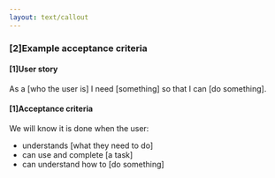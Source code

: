 ```yaml
---
layout: text/callout
---
```


### [2]Example acceptance criteria

#### [1]User story
As a [who the user is] I need [something] so that I can [do something].

#### [1]Acceptance criteria
We will know it is done when the user:
- understands [what they need to do]
- can use and complete [a task]
- can understand how to [do something]
